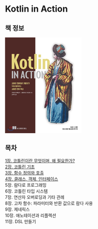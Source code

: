 # Kotlin in Action


## 책 정보
<img src="./assets/book_cover.jpeg"  width="50%"/>  


## 목차
[1장. 코틀린이란 무엇이며, 왜 필요한가?](summary/chapter1.md)  
[2장. 코틀린 기초](summary/chapter2.md)    
[3장. 함수 정의와 호출](summary/chapter3.md)      
[4장. 클래스, 객체, 인터페이스](summary/chapter4.md)    
5장. 람다로 프로그래밍  
6장. 코틀린 타입 시스템  
7장. 연산자 오버로딩과 기타 관례  
8장. 고차 함수: 파라미터와 반환 값으로 람다 사용  
9장. 제네릭스  
10장. 애노테이션과 리플렉션  
11장. DSL 만들기  